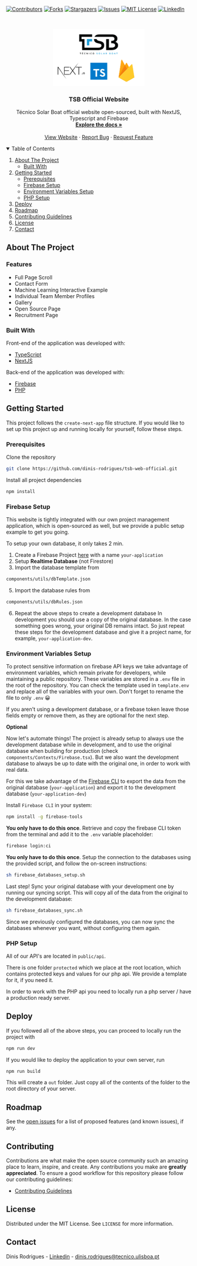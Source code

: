 <!-- PROJECT SHIELDS -->
<!--
*** I'm using markdown "reference style" links for readability.
*** Reference links are enclosed in brackets [ ] instead of parentheses ( ).
*** See the bottom of this document for the declaration of the reference variables
*** for contributors-url, forks-url, etc. This is an optional, concise syntax you may use.
*** https://www.markdownguide.org/basic-syntax/#reference-style-links
-->

[![Contributors][contributors-shield]][contributors-url]
[![Forks][forks-shield]][forks-url]
[![Stargazers][stars-shield]][stars-url]
[![Issues][issues-shield]][issues-url]
[![MIT License][license-shield]][license-url]
[![LinkedIn][linkedin-shield]][linkedin-url]

<!-- PROJECT LOGO -->
<br />
<p align="center">
  <a href="https://github.com/dinis-rodrigues/tsb-web-official">
    <img src="public/assets/images/readme/readMeFront.png" alt="Logo" width="250">
  </a>

  <h3 align="center">TSB Official Website</h3>

  <p align="center">
    Técnico Solar Boat official website open-sourced, built with NextJS, Typescript and Firebase
    <br />
    <a href="https://github.com/dinis-rodrigues/tsb-web-official" target="_blank"><strong>Explore the docs »</strong></a>
    <br />
    <br />
    <a href="https://tecnicosolarboat.tecnico.ulisboa.pt/" target="_blank">View Website</a>
    ·
    <a href="https://github.com/dinis-rodrigues/tsb-web-official/issues" target="_blank">Report Bug</a>
    ·
    <a href="https://github.com/dinis-rodrigues/tsb-web-official/issues" target="_blank">Request Feature</a>
  </p>
</p>

<!-- TABLE OF CONTENTS -->
<details open="open">
  <summary>Table of Contents</summary>
  <ol>
    <li>
      <a href="#about-the-project">About The Project</a>
      <ul>
        <li><a href="#built-with">Built With</a></li>
      </ul>
    </li>
    <li>
      <a href="#getting-started">Getting Started</a>
      <ul>
        <li><a href="#prerequisites">Prerequisites</a></li>
        <li><a href="#firebase-setup">Firebase Setup</a></li>
        <li><a href="#environment-variables-setup">Environment Variables Setup</a></li>
        <li><a href="#php-setup">PHP Setup</a></li>
      </ul>
    </li>
    <li><a href="#deploy">Deploy</a></li>
    <li><a href="#roadmap">Roadmap</a></li>
    <li><a href="#contributing">Contributing Guidelines</a></li>
    <li><a href="#license">License</a></li>
    <li><a href="#contact">Contact</a></li>
  </ol>
</details>

<!-- ABOUT THE PROJECT -->

## About The Project

<!-- [![Product Name Screen Shot][product-screenshot]](https://example.com) -->

### Features

- Full Page Scroll
- Contact Form
- Machine Learning Interactive Example
- Individual Team Member Profiles
- Gallery
- Open Source Page
- Recruitment Page

### Built With

Front-end of the application was developed with:

- [TypeScript](https://www.typescriptlang.org)
- [NextJS](https://nextjs.org/)

Back-end of the application was developed with:

- [Firebase](https://firebase.google.com)
- [PHP](https://www.php.net/)

<!-- GETTING STARTED -->

## Getting Started

This project follows the `create-next-app` file structure. If you would like to set up this project up and running locally for yourself, follow these steps.

### Prerequisites

Clone the repository

```sh
git clone https://github.com/dinis-rodrigues/tsb-web-official.git
```

Install all project dependencies

```sh
npm install
```

### Firebase Setup

This website is tightly integrated with our own project management application, which is
open-sourced as well, but we provide a public setup example to get you going.

To setup your own database, it only takes 2 min.

1. Create a Firebase Project [here](https://firebase.google.com) with a name `your-application`
2. Setup **Realtime Database** (not Firestore)
3. Import the database template from

```sh
components/utils/dbTemplate.json
```

5. Import the database rules from

```sh
components/utils/dbRules.json
```

6. Repeat the above steps to create a development database
   In development you should use a copy of the original database. In the case something goes
   wrong, your original DB remains intact. So just repeat these steps for the development
   database and give it a project name, for example, `your-application-dev`.

### Environment Variables Setup

To protect sensitive information on firebase API keys we take advantage of environment
variables, which remain private for developers, while maintaining a public repository.
These variables are stored in a `.env` file in the root of the repository. You can check
the template used in `template.env` and replace all of the variables with your own.
Don't forget to rename the file to only `.env` 😀

If you aren't using a development database, or a firebase token leave those fields empty
or remove them, as they are optional for the next step.

**Optional**

Now let's automate things! The project is already setup to always use the development database while
in development, and to use the original database when building for production (check `components/Contexts/Firebase.tsx`). But we
also want the development database to always be up to date with the original one, in
order to work with real data.

For this we take advantage of the [Firebase
CLI](https://firebase.google.com/docs/cli/#cli-ci-systems) to export the data from
the original database (`your-application`) and export it to the development database (`your-application-dev`)

Install `Firebase CLI` in your system:

```sh
npm install -g firebase-tools
```

**You only have to do this once**. Retrieve and copy the firebase CLI token from the terminal and add it to the `.env`
variable placeholder:

```sh
firebase login:ci
```

**You only have to do this once**. Setup the connection to the databases using the provided script, and follow the on-screen
instructions:

```sh
sh firebase_databases_setup.sh
```

Last step! Sync your original database with your development one by running our syncing
script. This will copy all of the data from the original to the development database:

```sh
sh firebase_databases_sync.sh
```

Since we previously configured the databases, you can now sync the databases whenever
you want, without configuring them again.

### PHP Setup

All of our API's are located in `public/api`.

There is one folder `protected` which we place at the root location, which contains
protected keys and values for our php api. We provide a template for it, if you need it.

In order to work with the PHP api you need to locally run a php server / have a
production ready server.

## Deploy

If you followed all of the above steps, you can proceed to locally run the
project with

```sh
npm run dev
```

If you would like to deploy the application to your own server, run

```sh
npm run build
```

This will create a `out` folder. Just copy all of the contents of the folder
to the root directory of your server.

<!-- ROADMAP -->

## Roadmap

See the [open
issues](https://github.com/dinis-rodrigues/tsb-web-official/issues) for a list
of proposed features (and known issues), if any.

<!-- CONTRIBUTING -->

## Contributing

Contributions are what make the open source community such an amazing place to learn,
inspire, and create. Any contributions you make are **greatly appreciated**. To ensure a
good workflow for this repository please follow our contributing guidelines:

- [Contributing Guidelines](.github/docs/CONTRIBUTING.md)

<!-- LICENSE -->

## License

Distributed under the MIT License. See `LICENSE` for more information.

<!-- CONTACT -->

## Contact

Dinis Rodrigues - [Linkedin](https://www.linkedin.com/in/dinis-rodrigues/) - dinis.rodrigues@tecnico.ulisboa.pt

<!-- MARKDOWN LINKS & IMAGES -->
<!-- https://www.markdownguide.org/basic-syntax/#reference-style-links -->

[contributors-shield]: https://img.shields.io/github/contributors/dinis-rodrigues/tsb-web-official.svg?style=for-the-badge
[contributors-url]: https://github.com/dinis-rodrigues/tsb-web-official/graphs/contributors
[forks-shield]: https://img.shields.io/github/forks/dinis-rodrigues/tsb-web-official.svg?style=for-the-badge
[forks-url]: https://github.com/dinis-rodrigues/tsb-web-official/network/members
[stars-shield]: https://img.shields.io/github/stars/dinis-rodrigues/tsb-web-official.svg?style=for-the-badge
[stars-url]: https://github.com/dinis-rodrigues/tsb-web-official/stargazers
[issues-shield]: https://img.shields.io/github/issues/dinis-rodrigues/tsb-web-official.svg?style=for-the-badge
[issues-url]: https://github.com/dinis-rodrigues/tsb-web-official/issues
[license-shield]: https://img.shields.io/github/license/dinis-rodrigues/tsb-web-official?style=for-the-badge
[license-url]: https://github.com/dinis-rodrigues/tsb-web-official/blob/master/LICENSE.txt
[linkedin-shield]: https://img.shields.io/badge/-LinkedIn-black.svg?style=for-the-badge&logo=linkedin&colorB=555
[linkedin-url]: https://linkedin.com/in/dinis-rodrigues
[product-screenshot]: public/assets/images/readMeImages/appScreen.png
